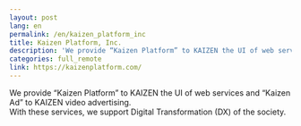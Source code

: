 ```yaml
---
layout: post
lang: en
permalink: /en/kaizen_platform_inc
title: Kaizen Platform, Inc.
description: 'We provide “Kaizen Platform” to KAIZEN the UI of web services and “Kaizen Ad” to KAIZEN video advertising. With these services, we support  Digital Transformation (DX) of the society.'
categories: full_remote
link: https://kaizenplatform.com/
---
```


<p>We provide “Kaizen Platform” to KAIZEN the UI of web services and “Kaizen Ad” to KAIZEN video advertising.<br />With these services, we support  Digital Transformation (DX) of the society.</p>
